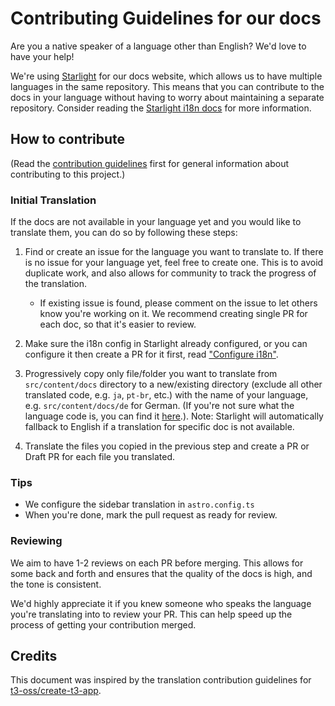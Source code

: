 # Contributing Guidelines for our docs

Are you a native speaker of a language other than English? We'd love to have your help!

We're using [Starlight](https://starlight.astro.build/) for our docs website, which allows us to have multiple languages in the same repository. This means that you can contribute to the docs in your language without having to worry about maintaining a separate repository. Consider reading the [Starlight i18n docs](https://starlight.astro.build/guides/i18n/) for more information.

## How to contribute

(Read the [contribution guidelines](../CONTRIBUTING.md) first for general information about contributing to this project.)

### Initial Translation

If the docs are not available in your language yet and you would like to translate them, you can do so by following these steps:

1. Find or create an issue for the language you want to translate to. If there is no issue for your language yet, feel free to create one. This is to avoid duplicate work, and also allows for community to track the progress of the translation.
   - If existing issue is found, please comment on the issue to let others know you're working on it. We recommend creating single PR for each doc, so that it's easier to review.

2. Make sure the i18n config in Starlight already configured, or you can configure it then create a PR for it first, read ["Configure i18n"](https://starlight.astro.build/guides/i18n/#configure-i18n).

3. Progressively copy only file/folder you want to translate from `src/content/docs` directory to a new/existing directory (exclude all other translated code, e.g. `ja`, `pt-br`, etc.) with the name of your language, e.g. `src/content/docs/de` for German. (If you're not sure what the language code is, you can find it [here](https://en.wikipedia.org/wiki/List_of_ISO_639-1_codes).). Note: Starlight will automatically fallback to English if a translation for specific doc is not available.

4. Translate the files you copied in the previous step and create a PR or Draft PR for each file you translated.

### Tips

- We configure the sidebar translation in `astro.config.ts`
- When you're done, mark the pull request as ready for review.

### Reviewing

We aim to have 1-2 reviews on each PR before merging. This allows for some back and forth and ensures that the quality of the docs is high, and the tone is consistent.

We'd highly appreciate it if you knew someone who speaks the language you're translating into to review your PR. This can help speed up the process of getting your contribution merged.

## Credits

This document was inspired by the translation contribution guidelines for [t3-oss/create-t3-app](https://github.com/t3-oss/create-t3-app/blob/main/www/TRANSLATIONS.md).
